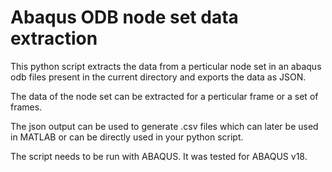 # Abaqus ODB node set data extraction

This python script extracts the data from a perticular node set in an abaqus odb files present in the current directory and exports the data as JSON.

The data of the node set can be extracted for a perticular frame or a set of frames.


The json output can be used to generate .csv files which can later be used in MATLAB or can be directly used in your python script.

The script needs to be run with ABAQUS. It was tested for ABAQUS v18.